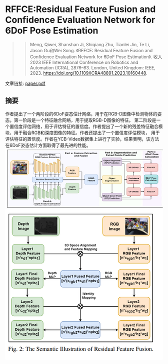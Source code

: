 # RFFCE:Residual Feature Fusion and Confidence Evaluation Network for  6DoF Pose Estimation

> > Meng, Qiwei, Shanshan Ji, Shiqiang Zhu, Tianlei Jin, Te Li, Jason Gu和Wei Song. 《RFFCE: Residual Feature Fusion and
> > Confidence Evaluation Network for 6DoF Pose Estimation》. 收入 2023 IEEE International Conference on Robotics and
> > Automation (ICRA), 2876–83. London, United Kingdom: IEEE, 2023. https://doi.org/10.1109/ICRA48891.2023.10160448.


文章链接: [paper.pdf](paper.pdf)

## 摘要

作者提出了一个两阶段的6DoF姿态估计网络，用于在RGB-D图像中检测物体的姿态。第一阶段是一个特征融合网络，用于提取RGB-D图像的特征。
第二阶段是一个置信度评估网络，用于评估特征的置信度。作者提出了一个新的残差特征融合模块，用于融合RGB和深度图像的特征。作者还提出了一个置信度评估模块，
用于评估特征的置信度。作者在YCB-Video数据集上进行了实验，结果表明，该方法在6DoF姿态估计方面取得了最先进的性能。
![img.png](img.png)
![img_1.png](img_1.png)